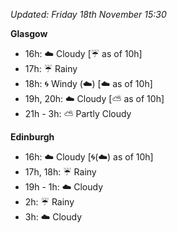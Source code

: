*Updated: Friday 18th November 15:30*

**Glasgow**

* 16h: :cloud: Cloudy [:umbrella: as of 10h]
* 17h: :umbrella: Rainy
* 18h: :cyclone: Windy (:cloud:) [:cloud: as of 10h]
* 19h, 20h: :cloud: Cloudy [:partly_sunny: as of 10h]
* 21h - 3h: :partly_sunny: Partly Cloudy

**Edinburgh**

* 16h: :cloud: Cloudy [:cyclone:(:cloud:) as of 10h]
* 17h, 18h: :umbrella: Rainy
* 19h - 1h: :cloud: Cloudy
* 2h: :umbrella: Rainy
* 3h: :cloud: Cloudy
